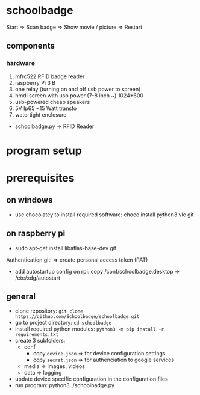 # schoolbadge

Start => Scan badge => Show movie / picture => Restart

## components

### hardware

1. mfrc522 RFID badge reader
2. raspberry Pi 3 B
3. one relay (turning on and off usb power to screen)
4. hmdi screen with usb power (7-8 inch ~) 1024\*600
5. usb-powered cheap speakers
6. 5V Ip65 ~15 Watt transfo
7. watertight enclosure

- schoolbadge.py => RFID Reader

# program setup

# prerequisites

## on windows

- use chocolatey to install required software: choco install python3 vlc git

## on raspberry pi

- sudo apt-get install libatlas-base-dev git

Authentication git:
=> create personal access token (PAT)

- add autostartup config
  on rpi: copy <schoolbadge-dir>/conf/schoolbadge.desktop => /etc/xdg/autostart

## general

- clone repository: `git clone https://github.com/Schoolbadge/schoolbadge.git`
- go to project directory: `cd schoolbadge`
- install required python modules: `python3 -m pip install -r requirements.txt`
- create 3 subfolders:
  - conf
    - copy `device.json` => for device configuration settings
    - copy `secret.json` => for authenciation to google services
  - media => images, videos
  - data => logging
- update device specific configuration in the configuration files
- run program: python3 ./schoolbadge.py
